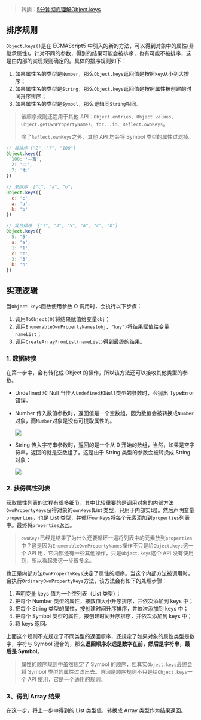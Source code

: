 > 转摘：[5分钟彻底理解Object.keys](https://github.com/berwin/Blog/issues/24)

## 排序规则

`Object.keys()`是在 ECMAScript5 中引入的新的方法，可以得到对象中的属性(非继承属性)。针对不同的参数，得到的结果可能会被排序，也有可能不被排序，这是由内部的实现规则确定的。具体的排序规则如下：

1.	如果属性名的类型是`Number`，那么`Object.keys`返回值是按照`key`从小到大排序；
2.	如果属性名的类型是`String`，那么`Object.keys`返回值是按照属性被创建的时间升序排序；
3.	如果属性名的类型是`Symbol`，那么逻辑同`String`相同。

> 该顺序规则还适用于其他 API：`Object.entries`、`Object.values`、`Object.getOwnPropertyNames`、`for...in`、`Reflect.ownKeys`。
> 
> 除了`Reflect.ownKeys`之外，其他 API 均会将 Symbol 类型的属性过滤掉。

```JavaScript
// 被排序 ["2", "7", "100"]
Object.keys({
  100: '一百',
  2: '二',
  7: '七'
})

// 未排序  ["c", "a", "b"]
Object.keys({
  c: 'c',
  a: 'a',
  b: 'b'
})

// 混合排序  ["1", "3", "5", "a", "c", "b"]
Object.keys({
  5: '5',
  a: 'a',
  1: '1',
  c: 'c',
  3: '3',
  b: 'b'
})
```

## 实现逻辑

当`Object.keys`函数使用参数 O 调用时，会执行以下步骤：

1.	调用`ToObject(O)`将结果赋值给变量`obj`；
2.	调用`EnumerableOwnPropertyNames(obj, "key")`将结果赋值给变量`nameList`；
3.	调用`CreateArrayFromList(nameList)`得到最终的结果。

### 1. 数据转换

在第一步中，会有转化成 Object 的操作，所以该方法还可以接收其他类型的参数。

* Undefined 和 Null
    当传入`Undefined`和`Null`类型的参数时，会抛出 TypeError 错误。

* Number
    传入数值参数时，返回值是一个空数组。因为数值会被转换成`Number`对象，而`Number`对象是没有可提取属性的。
    
    ![](http://cnd.qiniu.lin07ux.cn/markdown/1534911496673.png)

* String
    传入字符串参数时，返回的是一个从 0 开始的数组，当然，如果是空字符串，返回的就是空数组了。这是由于 String 类型的参数会被转换成 String 对象：
    
    ![](http://cnd.qiniu.lin07ux.cn/markdown/1534911621316.png)

### 2. 获得属性列表

获取属性列表的过程有很多细节，其中比较重要的是调用对象的内部方法`OwnPropertyKeys`获得对象的`ownKeys`(List 类型，只用于内部实现)。然后声明变量`properties`，也是 List 类型，并循环`ownKeys`将每个元素添加到`properties`列表中。最终将`properties`返回。

> `ownKeys`已经是结果了为什么还要循环一遍将列表中的元素放到`properties`中？这是因为`EnumerableOwnPropertyNames`操作不只是给`Object.keys`这一个 API 用，它内部还有一些其他操作，只是`Object.keys`这个 API 没有使用到，所以看起来这一步很多余。

也正是内部方法`OwnPropertyKeys`决定了属性的顺序。当这个内部方法被调用时，会执行`OrdinaryOwnPropertyKeys`方法，该方法会有如下的处理步骤：

1.	声明变量 keys 值为一个空列表（List 类型）；
2.	把每个 Number 类型的属性，按数值大小升序排序，并依次添加到 keys 中；
3.	把每个 String 类型的属性，按创建时间升序排序，并依次添加到 keys 中；
4.	把每个 Symbol 类型的属性，按创建时间升序排序，并依次添加到 keys 中；
5.	将 keys 返回。

上面这个规则不光规定了不同类型的返回顺序，还规定了如果对象的属性类型是数字，字符与 Symbol 混合的，那么**返回顺序永远是数字在前，然后是字符串，最后是 Symbol**。

> 属性的顺序规则中虽然规定了 Symbol 的顺序，但其实`Object.keys`最终会将 Symbol 类型的属性过滤出去。原因是顺序规则不只是给`Object.keys`一个 API 使用，它是一个通用的规则。

### 3、得到 Array 结果

在这一步，将上一步中得到的 List 类型值，转换成 Array 类型作为结果返回。






